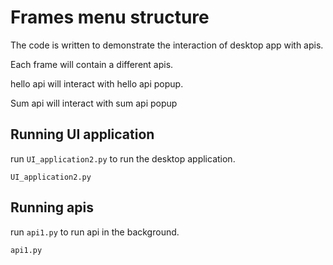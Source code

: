 # Frames menu structure
The code is written to demonstrate the interaction of desktop app with apis.

Each frame will contain a different apis. 

hello api will interact with hello api popup.

Sum api will interact with sum api popup

## Running UI application

run `UI_application2.py` to run the desktop application.

    UI_application2.py

## Running apis

run `api1.py` to run api in the background.

    api1.py
